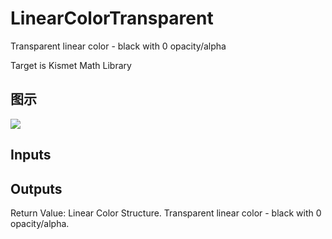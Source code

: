# LinearColorTransparent

Transparent linear color - black with 0 opacity/alpha

Target is Kismet Math Library

## 图示

![]($-20221218-19474425.png)

## Inputs

## Outputs

Return Value: Linear Color Structure. Transparent linear color - black with 0 opacity/alpha.


